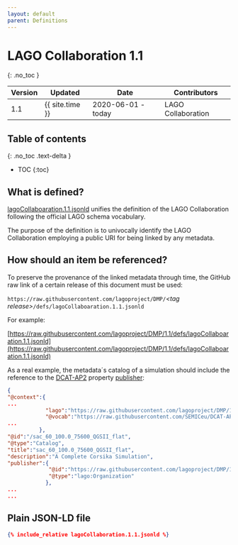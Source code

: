 ```yaml
---
layout: default
parent: Definitions
---
```


# LAGO Collaboration 1.1
{: .no_toc }

|Version| Updated | Date |Contributors|
|-------|---------|------|------------|
| 1.1   | {{ site.time }} | 2020-06-01 - today | LAGO Collaboration |


## Table of contents
{: .no_toc .text-delta }

- TOC
{:toc}

## What is defined?

[lagoCollaboaration.1.1.jsonld](./lagoCollaboaration.1.1.jsonld) unifies the definition of the LAGO Collaboration following the official LAGO schema vocabulary. 

The purpose of the definition is to univocally identify the LAGO Collaboration employing a public URI for being linked by any metadata. 

## How should an item be referenced?

To preserve the provenance of the linked metadata through time, the GitHub raw link of a certain release of this document must be used:

`https://raw.githubusercontent.com/lagoproject/DMP/`*\<tag release\>*`/defs/lagoCollaboaration.1.1.jsonld`

For example:

[https://raw.githubusercontent.com/lagoproject/DMP/1.1/defs/lagoCollaboaration.1.1.jsonld](https://raw.githubusercontent.com/lagoproject/DMP/1.1/defs/lagoCollaboaration.1.1.jsonld)


As a real example, the metadata´s catalog of a simulation should include the reference to the [DCAT-AP2](https://joinup.ec.europa.eu/collection/semantic-interoperability-community-semic/solution/dcat-application-profile-data-portals-europe) property [publisher](https://raw.githubusercontent.com/SEMICeu/DCAT-AP/2.0.0/releases/2.0.0/dcat-ap_2.0.0.jsonld#publisher):

```json
{
"@context":{
...
            "lago":"https://raw.githubusercontent.com/lagoproject/DMP/1.1/schema/lagoSchema.1.1.jsonld",
            "@vocab":"https://raw.githubusercontent.com/SEMICeu/DCAT-AP/2.0.0/releases/2.0.0/dcat-ap_2.0.0.jsonld",
...
          },
"@id":"/sac_60_100.0_75600_QGSII_flat",
"@type":"Catalog",
"title":"sac_60_100.0_75600_QGSII_flat",
"description":"A Complete Corsika Simulation",
"publisher":{
             "@id":"https://raw.githubusercontent.com/lagoproject/DMP/1.1/defs/lagoCollaboaration.1.1.jsonld",
             "@type":"lago:Organization"
            },
...
...
```

## Plain JSON-LD file

```json
{% include_relative lagoCollaboration.1.1.jsonld %}
```

